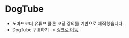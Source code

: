 # DogTube

- 노마드코더 유튜브 클론 코딩 강의를 기반으로 제작했습니다.
- DogTube 구경하기 -> [링크로 이동](https://fathomless-reef-72658.herokuapp.com/)

